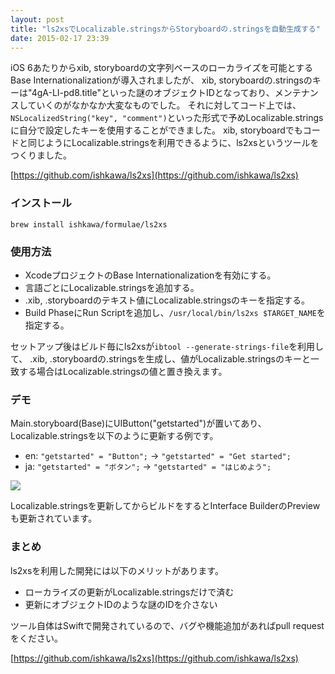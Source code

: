 ```yaml
---
layout: post
title: "ls2xsでLocalizable.stringsからStoryboardの.stringsを自動生成する"
date: 2015-02-17 23:39
---
```


iOS 6あたりからxib, storyboardの文字列ベースのローカライズを可能とするBase Internationalizationが導入されましたが、
xib, storyboardの.stringsのキーは"4gA-LI-pd8.title"といった謎のオブジェクトIDとなっており、メンテナンスしていくのがなかなか大変なものでした。
それに対してコード上では、`NSLocalizedString("key", "comment")`といった形式で予めLocalizable.stringsに自分で設定したキーを使用することができました。
xib, storyboardでもコードと同じようにLocalizable.stringsを利用できるように、ls2xsというツールをつくりました。

[https://github.com/ishkawa/ls2xs](https://github.com/ishkawa/ls2xs)

### インストール

```
brew install ishkawa/formulae/ls2xs
```


### 使用方法

- XcodeプロジェクトのBase Internationalizationを有効にする。
- 言語ごとにLocalizable.stringsを追加する。
- .xib, .storyboardのテキスト値にLocalizable.stringsのキーを指定する。
- Build PhaseにRun Scriptを追加し、`/usr/local/bin/ls2xs $TARGET_NAME`を指定する。

セットアップ後はビルド毎にls2xsが`ibtool --generate-strings-file`を利用して、
.xib, .storyboardの.stringsを生成し、値がLocalizable.stringsのキーと一致する場合はLocalizable.stringsの値と置き換えます。

### デモ

Main.storyboard(Base)にUIButton("getstarted")が置いてあり、
Localizable.stringsを以下のように更新する例です。

- en: `"getstarted" = "Button";` -> `"getstarted" = "Get started";`
- ja: `"getstarted" = "ボタン";` -> `"getstarted" = "はじめよう";`

![](http://blog.ishkawa.org/assets/misc/ls2xs.gif)

Localizable.stringsを更新してからビルドをするとInterface BuilderのPreviewも更新されています。


### まとめ

ls2xsを利用した開発には以下のメリットがあります。

- ローカライズの更新がLocalizable.stringsだけで済む
- 更新にオブジェクトIDのような謎のIDを介さない

ツール自体はSwiftで開発されているので、バグや機能追加があればpull requestをください。

[https://github.com/ishkawa/ls2xs](https://github.com/ishkawa/ls2xs)


